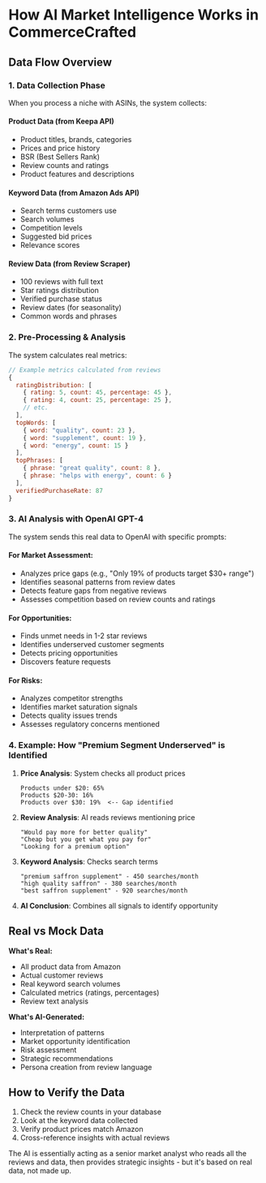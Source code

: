 # How AI Market Intelligence Works in CommerceCrafted

## Data Flow Overview

### 1. **Data Collection Phase**
When you process a niche with ASINs, the system collects:

#### Product Data (from Keepa API)
- Product titles, brands, categories
- Prices and price history
- BSR (Best Sellers Rank)
- Review counts and ratings
- Product features and descriptions

#### Keyword Data (from Amazon Ads API)
- Search terms customers use
- Search volumes
- Competition levels
- Suggested bid prices
- Relevance scores

#### Review Data (from Review Scraper)
- 100 reviews with full text
- Star ratings distribution
- Verified purchase status
- Review dates (for seasonality)
- Common words and phrases

### 2. **Pre-Processing & Analysis**
The system calculates real metrics:

```javascript
// Example metrics calculated from reviews
{
  ratingDistribution: [
    { rating: 5, count: 45, percentage: 45 },
    { rating: 4, count: 25, percentage: 25 },
    // etc.
  ],
  topWords: [
    { word: "quality", count: 23 },
    { word: "supplement", count: 19 },
    { word: "energy", count: 15 }
  ],
  topPhrases: [
    { phrase: "great quality", count: 8 },
    { phrase: "helps with energy", count: 6 }
  ],
  verifiedPurchaseRate: 87
}
```

### 3. **AI Analysis with OpenAI GPT-4**
The system sends this real data to OpenAI with specific prompts:

#### For Market Assessment:
- Analyzes price gaps (e.g., "Only 19% of products target $30+ range")
- Identifies seasonal patterns from review dates
- Detects feature gaps from negative reviews
- Assesses competition based on review counts and ratings

#### For Opportunities:
- Finds unmet needs in 1-2 star reviews
- Identifies underserved customer segments
- Detects pricing opportunities
- Discovers feature requests

#### For Risks:
- Analyzes competitor strengths
- Identifies market saturation signals
- Detects quality issues trends
- Assesses regulatory concerns mentioned

### 4. **Example: How "Premium Segment Underserved" is Identified**

1. **Price Analysis**: System checks all product prices
   ```
   Products under $20: 65%
   Products $20-30: 16%
   Products over $30: 19%  <-- Gap identified
   ```

2. **Review Analysis**: AI reads reviews mentioning price
   ```
   "Would pay more for better quality"
   "Cheap but you get what you pay for"
   "Looking for a premium option"
   ```

3. **Keyword Analysis**: Checks search terms
   ```
   "premium saffron supplement" - 450 searches/month
   "high quality saffron" - 380 searches/month
   "best saffron supplement" - 920 searches/month
   ```

4. **AI Conclusion**: Combines all signals to identify opportunity

## Real vs Mock Data

**What's Real:**
- All product data from Amazon
- Actual customer reviews
- Real keyword search volumes
- Calculated metrics (ratings, percentages)
- Review text analysis

**What's AI-Generated:**
- Interpretation of patterns
- Market opportunity identification
- Risk assessment
- Strategic recommendations
- Persona creation from review language

## How to Verify the Data

1. Check the review counts in your database
2. Look at the keyword data collected
3. Verify product prices match Amazon
4. Cross-reference insights with actual reviews

The AI is essentially acting as a senior market analyst who reads all the reviews and data, then provides strategic insights - but it's based on real data, not made up.